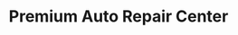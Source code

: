 ---
title: "Premium Auto Repair Center"
url: /campbell/premium-auto-repair-center/
shop: car repair
---